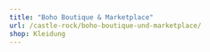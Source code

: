 ```yaml
---
title: "Boho Boutique & Marketplace"
url: /castle-rock/boho-boutique-und-marketplace/
shop: Kleidung
---
```

